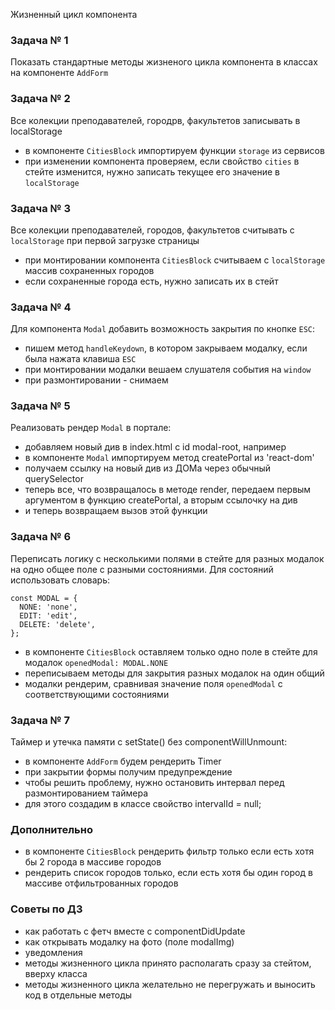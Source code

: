 Жизненный цикл компонента

### Задача № 1

Показать стандартные методы жизненого цикла компонента в классах на компоненте
`AddForm`

### Задача № 2

Все колекции преподавателей, городрв, факультетов записывать в localStorage

- в компоненте `CitiesBlock` импортируем функции `storage` из сервисов
- при изменении компонента проверяем, если свойство `cities` в стейте изменится,
  нужно записать текущее его значение в `localStorage`

### Задача № 3

Все колекции преподавателей, городов, факультетов cчитывать с `localStorage` при
первой загрузке страницы

- при монтировании компонента `CitiesBlock` cчитываем с `localStorage` массив
  сохраненных городов
- если сохраненные города есть, нужно записать их в стейт

### Задача № 4

Для компонента `Modal` добавить возможность закрытия по кнопке `ESC`:

- пишем метод `handleKeydown`, в котором закрываем модалку, если была нажата
  клавиша `ESC`
- при монтировании модалки вешаем слушателя события на `window`
- при размонтировании - снимаем

### Задача № 5

Реализовать рендер `Modal` в портале:

- добавляем новый див в index.html с id modal-root, например
- в компоненте `Modal` импортируем метод createPortal из 'react-dom'
- получаем ссылку на новый див из ДОМа через обычный querySelector
- теперь все, что возвращалось в методе render, передаем первым аргументом в
  функцию createPortal, а вторым ссылочку на див
- и теперь возвращаем вызов этой функции

### Задача № 6

Переписать логику с несколькими полями в стейте для разных модалок на одно общее
поле с разными состояниями. Для состояний использовать словарь:

```
const MODAL = {
  NONE: 'none',
  EDIT: 'edit',
  DELETE: 'delete',
};
```

- в компоненте `CitiesBlock` оставляем только одно поле в стейте для модалок
  `openedModal: MODAL.NONE`
- переписываем методы для закрытия разных модалок на один общий
- модалки рендерим, сравнивая значение поля `openedModal` с соответствующими
  состояниями

### Задача № 7

Таймер и утечка памяти с setState() без componentWillUnmount:

- в компоненте `AddForm` будем рендерить Timer
- при закрытии формы получим предупреждение
- чтобы решить проблему, нужно остановить интервал перед размонтированием
  таймера
- для этого создадим в классе свойство intervalId = null;

### Дополнительно

- в компоненте `CitiesBlock` рендерить фильтр только если есть хотя бы 2 города
  в массиве городов
- рендерить список городов только, если есть хотя бы один город в массиве
  отфильтрованных городов

### Советы по ДЗ

- как работать с фетч вместе с componentDidUpdate
- как открывать модалку на фото (поле modalImg)
- уведомления
- методы жизненного цикла принято располагать сразу за стейтом, вверху класса
- методы жизненного цикла желательно не перегружать и выносить код в отдельные
  методы
